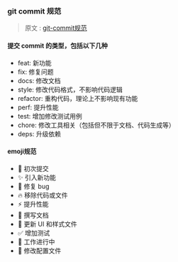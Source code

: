 ### git commit 规范  

> 原文 : [git-commit规范](https://momodiy.github.io/blog/git-commit-standard/)

####  提交 commit 的类型，包括以下几种

- feat: 新功能
- fix: 修复问题
- docs: 修改文档
- style: 修改代码格式，不影响代码逻辑
- refactor: 重构代码，理论上不影响现有功能
- perf: 提升性能
- test: 增加修改测试用例
- chore: 修改工具相关（包括但不限于文档、代码生成等）
- deps: 升级依赖

#### emoji规范
- :tada:	初次提交
- :sparkles:	引入新功能
- :bug:	修复 bug
- :fire:	移除代码或文件
- :zap:	提升性能
- :pencil:	撰写文档
- :lipstick:	更新 UI 和样式文件
- :white_check_mark:	增加测试
- :construction:	工作进行中
- :wrench:	修改配置文件


